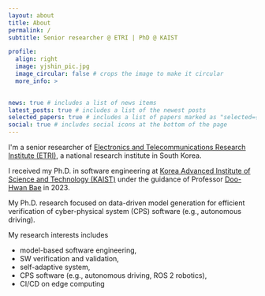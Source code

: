 ```yaml
---
layout: about
title: About
permalink: /
subtitle: Senior researcher @ ETRI | PhD @ KAIST

profile:
  align: right
  image: yjshin_pic.jpg
  image_circular: false # crops the image to make it circular
  more_info: >
    

news: true # includes a list of news items
latest_posts: true # includes a list of the newest posts
selected_papers: true # includes a list of papers marked as "selected={true}"
social: true # includes social icons at the bottom of the page
---
```


I'm a senior researcher of [Electronics and Telecommunications Research Institute (ETRI)](https://www.etri.re.kr/eng/main/main.etri), a national research institute in South Korea. 

I received my Ph.D. in software engineering at [Korea Advanced Institute of Science and Technology (KAIST)](https://www.kaist.ac.kr/en/) under the guidance of Professor [Doo-Hwan Bae](https://cs.kaist.ac.kr/people/view?idx=12&kind=faculty&menu=170) in 2023. 

My Ph.D. research focused on data-driven model generation for efficient verification of cyber-physical system (CPS) software (e.g., autonomous driving). 

My research interests includes
* model-based software engineering,
* SW verification and validation,
* self-adaptive system,
* CPS software (e.g., autonomous driving, ROS 2 robotics),
* CI/CD on edge computing